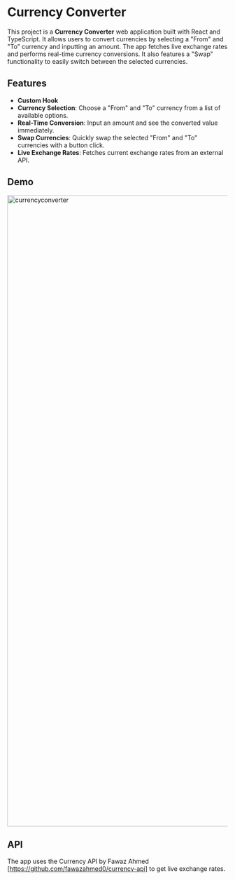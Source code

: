 # Currency Converter

This project is a **Currency Converter** web application built with React and TypeScript. It allows users to convert currencies by selecting a "From" and "To" currency and inputting an amount. The app fetches live exchange rates and performs real-time currency conversions. It also features a "Swap" functionality to easily switch between the selected currencies.

## Features

- **Custom Hook**
- **Currency Selection**: Choose a "From" and "To" currency from a list of available options.
- **Real-Time Conversion**: Input an amount and see the converted value immediately.
- **Swap Currencies**: Quickly swap the selected "From" and "To" currencies with a button click.
- **Live Exchange Rates**: Fetches current exchange rates from an external API.


## Demo

<img width="1440" alt="currencyconverter" src="https://github.com/user-attachments/assets/95e89257-69cf-42af-a5bb-2bfc0aec7f4d">

## API

The app uses the Currency API by Fawaz Ahmed [https://github.com/fawazahmed0/currency-api] to get live exchange rates.
